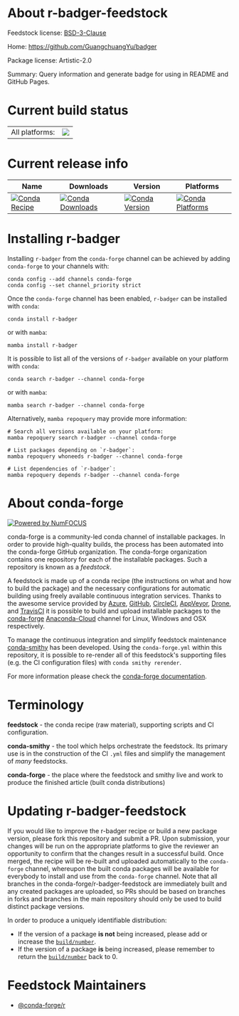 About r-badger-feedstock
========================

Feedstock license: [BSD-3-Clause](https://github.com/conda-forge/r-badger-feedstock/blob/main/LICENSE.txt)

Home: https://github.com/GuangchuangYu/badger

Package license: Artistic-2.0

Summary: Query information and generate badge for using in README and GitHub Pages.

Current build status
====================


<table><tr><td>All platforms:</td>
    <td>
      <a href="https://dev.azure.com/conda-forge/feedstock-builds/_build/latest?definitionId=16375&branchName=main">
        <img src="https://dev.azure.com/conda-forge/feedstock-builds/_apis/build/status/r-badger-feedstock?branchName=main">
      </a>
    </td>
  </tr>
</table>

Current release info
====================

| Name | Downloads | Version | Platforms |
| --- | --- | --- | --- |
| [![Conda Recipe](https://img.shields.io/badge/recipe-r--badger-green.svg)](https://anaconda.org/conda-forge/r-badger) | [![Conda Downloads](https://img.shields.io/conda/dn/conda-forge/r-badger.svg)](https://anaconda.org/conda-forge/r-badger) | [![Conda Version](https://img.shields.io/conda/vn/conda-forge/r-badger.svg)](https://anaconda.org/conda-forge/r-badger) | [![Conda Platforms](https://img.shields.io/conda/pn/conda-forge/r-badger.svg)](https://anaconda.org/conda-forge/r-badger) |

Installing r-badger
===================

Installing `r-badger` from the `conda-forge` channel can be achieved by adding `conda-forge` to your channels with:

```
conda config --add channels conda-forge
conda config --set channel_priority strict
```

Once the `conda-forge` channel has been enabled, `r-badger` can be installed with `conda`:

```
conda install r-badger
```

or with `mamba`:

```
mamba install r-badger
```

It is possible to list all of the versions of `r-badger` available on your platform with `conda`:

```
conda search r-badger --channel conda-forge
```

or with `mamba`:

```
mamba search r-badger --channel conda-forge
```

Alternatively, `mamba repoquery` may provide more information:

```
# Search all versions available on your platform:
mamba repoquery search r-badger --channel conda-forge

# List packages depending on `r-badger`:
mamba repoquery whoneeds r-badger --channel conda-forge

# List dependencies of `r-badger`:
mamba repoquery depends r-badger --channel conda-forge
```


About conda-forge
=================

[![Powered by
NumFOCUS](https://img.shields.io/badge/powered%20by-NumFOCUS-orange.svg?style=flat&colorA=E1523D&colorB=007D8A)](https://numfocus.org)

conda-forge is a community-led conda channel of installable packages.
In order to provide high-quality builds, the process has been automated into the
conda-forge GitHub organization. The conda-forge organization contains one repository
for each of the installable packages. Such a repository is known as a *feedstock*.

A feedstock is made up of a conda recipe (the instructions on what and how to build
the package) and the necessary configurations for automatic building using freely
available continuous integration services. Thanks to the awesome service provided by
[Azure](https://azure.microsoft.com/en-us/services/devops/), [GitHub](https://github.com/),
[CircleCI](https://circleci.com/), [AppVeyor](https://www.appveyor.com/),
[Drone](https://cloud.drone.io/welcome), and [TravisCI](https://travis-ci.com/)
it is possible to build and upload installable packages to the
[conda-forge](https://anaconda.org/conda-forge) [Anaconda-Cloud](https://anaconda.org/)
channel for Linux, Windows and OSX respectively.

To manage the continuous integration and simplify feedstock maintenance
[conda-smithy](https://github.com/conda-forge/conda-smithy) has been developed.
Using the ``conda-forge.yml`` within this repository, it is possible to re-render all of
this feedstock's supporting files (e.g. the CI configuration files) with ``conda smithy rerender``.

For more information please check the [conda-forge documentation](https://conda-forge.org/docs/).

Terminology
===========

**feedstock** - the conda recipe (raw material), supporting scripts and CI configuration.

**conda-smithy** - the tool which helps orchestrate the feedstock.
                   Its primary use is in the construction of the CI ``.yml`` files
                   and simplify the management of *many* feedstocks.

**conda-forge** - the place where the feedstock and smithy live and work to
                  produce the finished article (built conda distributions)


Updating r-badger-feedstock
===========================

If you would like to improve the r-badger recipe or build a new
package version, please fork this repository and submit a PR. Upon submission,
your changes will be run on the appropriate platforms to give the reviewer an
opportunity to confirm that the changes result in a successful build. Once
merged, the recipe will be re-built and uploaded automatically to the
`conda-forge` channel, whereupon the built conda packages will be available for
everybody to install and use from the `conda-forge` channel.
Note that all branches in the conda-forge/r-badger-feedstock are
immediately built and any created packages are uploaded, so PRs should be based
on branches in forks and branches in the main repository should only be used to
build distinct package versions.

In order to produce a uniquely identifiable distribution:
 * If the version of a package **is not** being increased, please add or increase
   the [``build/number``](https://docs.conda.io/projects/conda-build/en/latest/resources/define-metadata.html#build-number-and-string).
 * If the version of a package **is** being increased, please remember to return
   the [``build/number``](https://docs.conda.io/projects/conda-build/en/latest/resources/define-metadata.html#build-number-and-string)
   back to 0.

Feedstock Maintainers
=====================

* [@conda-forge/r](https://github.com/conda-forge/r/)

